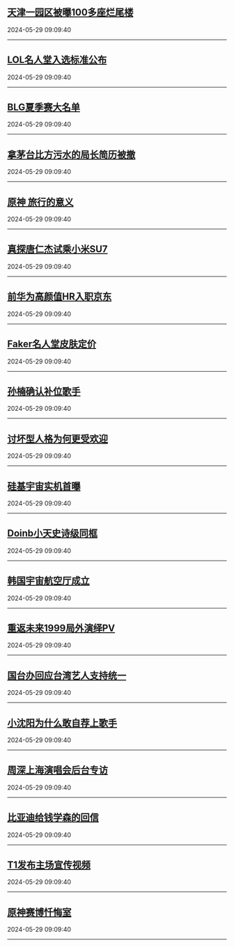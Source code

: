 ## [天津一园区被曝100多座烂尾楼](https://search.bilibili.com/all?vt=36849326&keyword=%E5%A4%A9%E6%B4%A5%E4%B8%80%E5%9B%AD%E5%8C%BA%E8%A2%AB%E6%9B%9D100%E5%A4%9A%E5%BA%A7%E7%83%82%E5%B0%BE%E6%A5%BC&order=click)

2024-05-29 09:09:40

---
## [LOL名人堂入选标准公布](https://search.bilibili.com/all?vt=36849326&keyword=LOL%E5%90%8D%E4%BA%BA%E5%A0%82%E5%85%A5%E9%80%89%E6%A0%87%E5%87%86%E5%85%AC%E5%B8%83&order=click)

2024-05-29 09:09:40

---
## [BLG夏季赛大名单](https://search.bilibili.com/all?vt=36849326&keyword=BLG%E5%A4%8F%E5%AD%A3%E8%B5%9B%E5%A4%A7%E5%90%8D%E5%8D%95&order=click)

2024-05-29 09:09:40

---
## [拿茅台比方污水的局长简历被撤](https://search.bilibili.com/all?vt=36849326&keyword=%E6%8B%BF%E8%8C%85%E5%8F%B0%E6%AF%94%E6%96%B9%E6%B1%A1%E6%B0%B4%E7%9A%84%E5%B1%80%E9%95%BF%E7%AE%80%E5%8E%86%E8%A2%AB%E6%92%A4&order=click)

2024-05-29 09:09:40

---
## [原神 旅行的意义](https://search.bilibili.com/all?vt=36849326&keyword=%E5%8E%9F%E7%A5%9E+%E6%97%85%E8%A1%8C%E7%9A%84%E6%84%8F%E4%B9%89&order=click)

2024-05-29 09:09:40

---
## [真探唐仁杰试乘小米SU7](https://search.bilibili.com/all?vt=36849326&keyword=%E7%9C%9F%E6%8E%A2%E5%94%90%E4%BB%81%E6%9D%B0%E8%AF%95%E4%B9%98%E5%B0%8F%E7%B1%B3SU7&order=click)

2024-05-29 09:09:40

---
## [前华为高颜值HR入职京东](https://search.bilibili.com/all?vt=36849326&keyword=%E5%89%8D%E5%8D%8E%E4%B8%BA%E9%AB%98%E9%A2%9C%E5%80%BCHR%E5%85%A5%E8%81%8C%E4%BA%AC%E4%B8%9C&order=click)

2024-05-29 09:09:40

---
## [Faker名人堂皮肤定价](https://search.bilibili.com/all?vt=36849326&keyword=Faker%E5%90%8D%E4%BA%BA%E5%A0%82%E7%9A%AE%E8%82%A4%E5%AE%9A%E4%BB%B7&order=click)

2024-05-29 09:09:40

---
## [孙楠确认补位歌手](https://search.bilibili.com/all?vt=36849326&keyword=%E5%AD%99%E6%A5%A0%E7%A1%AE%E8%AE%A4%E8%A1%A5%E4%BD%8D%E6%AD%8C%E6%89%8B&order=click)

2024-05-29 09:09:40

---
## [讨坏型人格为何更受欢迎](https://search.bilibili.com/all?vt=36849326&keyword=%E8%AE%A8%E5%9D%8F%E5%9E%8B%E4%BA%BA%E6%A0%BC%E4%B8%BA%E4%BD%95%E6%9B%B4%E5%8F%97%E6%AC%A2%E8%BF%8E&order=click)

2024-05-29 09:09:40

---
## [硅基宇宙实机首曝](https://search.bilibili.com/all?vt=36849326&keyword=%E7%A1%85%E5%9F%BA%E5%AE%87%E5%AE%99%E5%AE%9E%E6%9C%BA%E9%A6%96%E6%9B%9D&order=click)

2024-05-29 09:09:40

---
## [Doinb小天史诗级同框](https://search.bilibili.com/all?vt=36849326&keyword=Doinb%E5%B0%8F%E5%A4%A9%E5%8F%B2%E8%AF%97%E7%BA%A7%E5%90%8C%E6%A1%86&order=click)

2024-05-29 09:09:40

---
## [韩国宇宙航空厅成立](https://search.bilibili.com/all?vt=36849326&keyword=%E9%9F%A9%E5%9B%BD%E5%AE%87%E5%AE%99%E8%88%AA%E7%A9%BA%E5%8E%85%E6%88%90%E7%AB%8B&order=click)

2024-05-29 09:09:40

---
## [重返未来1999局外演绎PV](https://search.bilibili.com/all?vt=36849326&keyword=%E9%87%8D%E8%BF%94%E6%9C%AA%E6%9D%A51999%E5%B1%80%E5%A4%96%E6%BC%94%E7%BB%8EPV&order=click)

2024-05-29 09:09:40

---
## [国台办回应台湾艺人支持统一](https://search.bilibili.com/all?vt=36849326&keyword=%E5%9B%BD%E5%8F%B0%E5%8A%9E%E5%9B%9E%E5%BA%94%E5%8F%B0%E6%B9%BE%E8%89%BA%E4%BA%BA%E6%94%AF%E6%8C%81%E7%BB%9F%E4%B8%80&order=click)

2024-05-29 09:09:40

---
## [小沈阳为什么敢自荐上歌手](https://search.bilibili.com/all?vt=36849326&keyword=%E5%B0%8F%E6%B2%88%E9%98%B3%E4%B8%BA%E4%BB%80%E4%B9%88%E6%95%A2%E8%87%AA%E8%8D%90%E4%B8%8A%E6%AD%8C%E6%89%8B&order=click)

2024-05-29 09:09:40

---
## [周深上海演唱会后台专访](https://search.bilibili.com/all?vt=36849326&keyword=%E5%91%A8%E6%B7%B1%E4%B8%8A%E6%B5%B7%E6%BC%94%E5%94%B1%E4%BC%9A%E5%90%8E%E5%8F%B0%E4%B8%93%E8%AE%BF&order=click)

2024-05-29 09:09:40

---
## [比亚迪给钱学森的回信](https://search.bilibili.com/all?vt=36849326&keyword=%E6%AF%94%E4%BA%9A%E8%BF%AA%E7%BB%99%E9%92%B1%E5%AD%A6%E6%A3%AE%E7%9A%84%E5%9B%9E%E4%BF%A1&order=click)

2024-05-29 09:09:40

---
## [T1发布主场宣传视频](https://search.bilibili.com/all?vt=36849326&keyword=T1%E5%8F%91%E5%B8%83%E4%B8%BB%E5%9C%BA%E5%AE%A3%E4%BC%A0%E8%A7%86%E9%A2%91&order=click)

2024-05-29 09:09:40

---
## [原神赛博忏悔室](https://search.bilibili.com/all?vt=36849326&keyword=%E5%8E%9F%E7%A5%9E%E8%B5%9B%E5%8D%9A%E5%BF%8F%E6%82%94%E5%AE%A4&order=click)

2024-05-29 09:09:40

---

